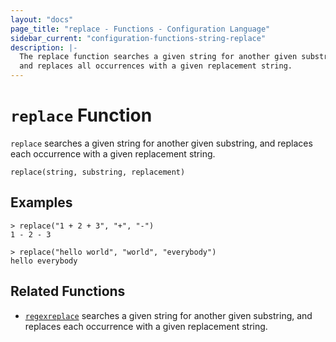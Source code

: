 ```yaml
---
layout: "docs"
page_title: "replace - Functions - Configuration Language"
sidebar_current: "configuration-functions-string-replace"
description: |-
  The replace function searches a given string for another given substring,
  and replaces all occurrences with a given replacement string.
---
```


# `replace` Function


`replace` searches a given string for another given substring, and replaces
each occurrence with a given replacement string.

```hcl
replace(string, substring, replacement)
```

## Examples

```
> replace("1 + 2 + 3", "+", "-")
1 - 2 - 3

> replace("hello world", "world", "everybody")
hello everybody
```

## Related Functions

- [`regexreplace`](./regexreplace.html) searches a given string for another given substring, 
  and replaces each occurrence with a given replacement string.

